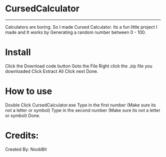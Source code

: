 # CursedCalculator
------------------
Calculators are boring. So I made Cursed Calculator. Its a fun little project I made and It works by Generating a random number between 0 - 100.
# Install
Click the Download code button
Goto the File
Right click the .zip file you downloaded
Click Extract All
Click next
Done.
# How to use
Double Click CursedCalculator.exe
Type in the first number (Make sure its not a letter or symbol)
Type in the second number (Make sure its not a letter or symbol)
Done.
# Credits:
Created By: NoobBit
